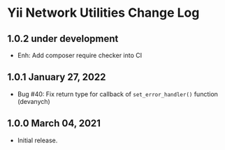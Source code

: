 # Yii Network Utilities Change Log

## 1.0.2 under development

- Enh: Add composer require checker into CI

## 1.0.1 January 27, 2022

- Bug #40: Fix return type for callback of `set_error_handler()` function (devanych)

## 1.0.0 March 04, 2021

- Initial release.
